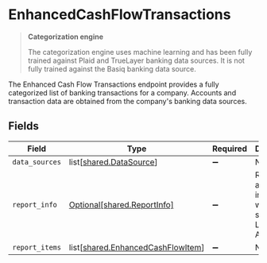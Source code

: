 # EnhancedCashFlowTransactions

> **Categorization engine**
>
> The categorization engine uses machine learning and has been fully trained against Plaid and TrueLayer banking data sources. It is not fully trained against the Basiq banking data source.

The Enhanced Cash Flow Transactions endpoint provides a fully categorized list of banking transactions for a company. Accounts and transaction data are obtained from the company's banking data sources.


## Fields

| Field                                                                                | Type                                                                                 | Required                                                                             | Description                                                                          |
| ------------------------------------------------------------------------------------ | ------------------------------------------------------------------------------------ | ------------------------------------------------------------------------------------ | ------------------------------------------------------------------------------------ |
| `data_sources`                                                                       | list[[shared.DataSource](undefined/models/shared/datasource.md)]                     | :heavy_minus_sign:                                                                   | N/A                                                                                  |
| `report_info`                                                                        | [Optional[shared.ReportInfo]](undefined/models/shared/reportinfo.md)                 | :heavy_minus_sign:                                                                   | Report additional information, which is specific to Lending API reports.             |
| `report_items`                                                                       | list[[shared.EnhancedCashFlowItem](undefined/models/shared/enhancedcashflowitem.md)] | :heavy_minus_sign:                                                                   | N/A                                                                                  |